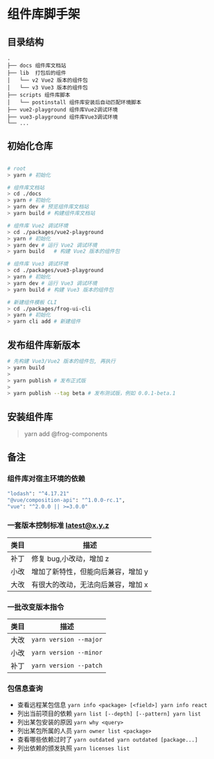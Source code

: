 # 组件库脚手架

## 目录结构

```
.
├── docs 组件库文档站
├── lib  打包后的组件
│   └── v2 Vue2 版本的组件包
│   └── v3 Vue3 版本的组件包
├── scripts 组件库脚本
│   └── postinstall 组件库安装后自动匹配环境脚本
├── vue2-playground 组件库Vue2调试环境
├── vue3-playground 组件库Vue3调试环境
└── ...

```

## 初始化仓库

```bash

# root
> yarn # 初始化

# 组件库文档站
> cd ./docs
> yarn # 初始化
> yarn dev # 预览组件库文档站
> yarn build # 构建组件库文档站

# 组件库 Vue2 调试环境
> cd ./packages/vue2-playground
> yarn # 初始化
> yarn dev # 运行 Vue2 调试环境
> yarn build   # 构建 Vue2 版本的组件包

# 组件库 Vue3 调试环境
> cd ./packages/vue3-playground
> yarn # 初始化
> yarn dev # 运行 Vue3 调试环境
> yarn build # 构建 Vue3 版本的组件包

# 新建组件模板 CLI
> cd ./packages/frog-ui-cli
> yarn # 初始化
> yarn cli add # 新建组件
```

## 发布组件库新版本

```bash
# 先构建 Vue3/Vue2 版本的组件包, 再执行
> yarn build
>
> yarn publish # 发布正式版
>
> yarn publish --tag beta # 发布测试版，例如 0.0.1-beta.1
```

## 安装组件库

> yarn add @frog-components

## 备注

### 组件库对宿主环境的依赖

```sh
"lodash": "^4.17.21"
"@vue/composition-api": "^1.0.0-rc.1",
"vue": "^2.0.0 || >=3.0.0"
```


### 一套版本控制标准 latest@x.y.z

| 类目 | 描述                               |
| ---- | ---------------------------------- |
| 补丁 | 修复 bug,小改动，增加 z            |
| 小改 | 增加了新特性，但能向后兼容，增加 y |
| 大改 | 有很大的改动，无法向后兼容，增加 x |

### 一批改变版本指令

| 类目 | 描述                   |
| ---- | ---------------------- |
| 大改 | `yarn version --major` |
| 小改 | `yarn version --minor` |
| 补丁 | `yarn version --patch` |

### 包信息查询

-   查看远程某包信息 `yarn info <package> [<field>] yarn info react`
-   列出当前项目的依赖 `yarn list [--depth] [--pattern] yarn list`
-   列出某包安装的原因 `yarn why <query>`
-   列出某包所属的人员 `yarn owner list <package>`
-   查看哪些依赖过时了 `yarn outdated yarn outdated [package...]`
-   列出依赖的颁发执照 `yarn licenses list`
